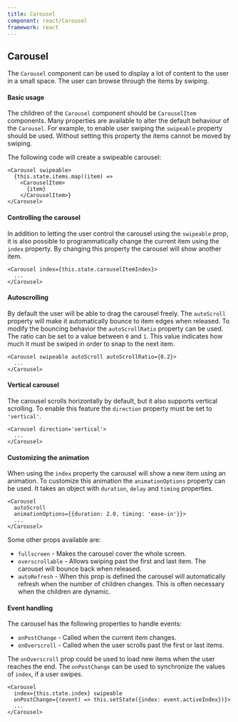 ```yaml
---
title: Carousel
component: react/Carousel
framework: react
---
```


## Carousel

The `Carousel` component can be used to display a lot of content to the user in a small space. The user can browse through the items by swiping.

#### Basic usage

The children of the `Carousel` component should be `CarouselItem` components. Many properties are available to alter the default behaviour of the `Carousel`. For example, to enable user swiping the `swipeable` property should be used. Without setting this property the items cannot be moved by swiping.

The following code will create a swipeable carousel:

```
<Carousel swipeable>
  {this.state.items.map((item) =>
    <CarouselItem>
      {item}
    </CarouselItem>}
</Carousel>
```

#### Controlling the carousel

In addition to letting the user control the carousel using the `swipeable` prop, it is also possible to programmatically change the current item using the `index` property. By changing this property the carousel will show another item.

```
<Carousel index={this.state.carouselItemIndex}>
  ...
</Carousel>
```

#### Autoscrolling

By default the user will be able to drag the carousel freely. The `autoScroll` property will make it automatically bounce to item edges when released. To modify the bouncing behavior the `autoScrollRatio` property can be used. The ratio can be set to a value between `0` and `1`. This value indicates how much it must be swiped in order to snap to the next item.

```
<Carousel swipeable autoScroll autoScrollRatio={0.2}>
  ...
</Carousel>
```

#### Vertical carousel

The carousel scrolls horizontally by default,  but it also supports vertical scrolling. To enable this feature the `direction` property must be set to `'vertical'`.

```
<Carousel direction='vertical'>
  ...
</Carousel>
```

#### Customizing the animation

When using the `index` property the carousel will show a new item using an animation. To customize this animation the `animationOptions` property can be used. It takes an object with `duration`, `delay` and `timing` properties.

```
<Carousel
  autoScroll
  animationOptions={{duration: 2.0, timing: 'ease-in'}}>
  ...
</Carousel>
```

Some other props available are:

* `fullscreen` - Makes the carousel cover the whole screen.
* `overscrollable` - Allows swiping past the first and last item. The carousel will bounce back when released.
* `autoRefresh` - When this prop is defined the carousel will automatically refresh when the number of children changes. This is often necessary when the children are dynamic.

#### Event handling

The carousel has the following properties to handle events:

* `onPostChange` - Called when the current item changes.
* `onOverscroll` - Called when the user scrolls past the first or last items.

The `onOverscroll` prop could be used to load new items when the user reaches the end. The `onPostChange` can be used to synchronize the values of `index`, if a user swipes.

```
<Carousel
  index={this.state.index} swipeable
  onPostChange={(event) => this.setState({index: event.activeIndex})}>
  ...
</Carousel>
```

